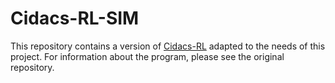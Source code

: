 # Cidacs-RL-SIM


This repository contains a version of
[Cidacs-RL](https://github.com/gcgbarbosa/cidacs-rl-v1) adapted to the
needs of this project. For information about the program, please see
the original repository.
